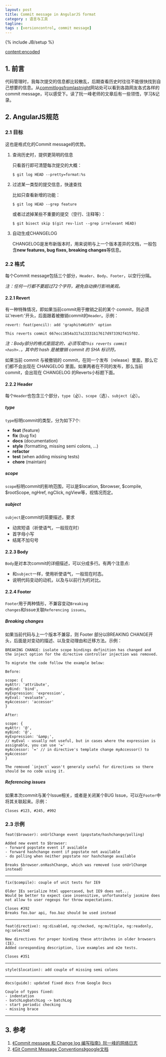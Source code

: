```yaml
---
layout: post
title: Commit message in AngularJS format
category : 语言与工具
tagline:
tags : [versioncontrol, commit message]
---
```

{% include JB/setup %}

<item>
  <title>Commit message in AngularJS format</title>

  <content:encoded><h2>1. 前言</h2>

代码管理时，我每次提交的信息都比较散乱，后期查看历史时往往不能很快找到自己想要的信息。从<a href="http://www.commitlogsfromlastnight.com/">commitlogsfromlastnight</a>网站处可以看到各路网友各式各样的commit message，可以感受下。读了阮一峰老师的文章后有一些领悟，学习&amp;记录。

<h2>2. AngularJS规范</h2>

<h3>2.1 目标</h3>

这也是格式化的Commit message的优势。

<ol>
<li>查询历史时，提供更简明的信息

只看首行即可清楚每次提交的大概：

<pre><code>$ git log HEAD --pretty=format:%s
</code></pre></li>
<li>过滤某一类型的提交信息，快速查找

比如只查看新增的功能：

<pre><code>$ git log HEAD --grep feature
</code></pre>

或者过滤掉某些不重要的提交（空行、注释等）：

<pre><code>$ git bisect skip $(git rev-list --grep irrelevant HEAD)
</code></pre></li>
<li>自动生成CHANGELOG

CHANGELOG是发布新版本时，用来说明与上一个版本差异的文档，一般包含<strong>new features, bug fixes, breaking changes</strong>等信息。</p></li>
</ol>

<h3>2.2 格式</h3>

<p>每个Commit message包括三个部分，<code>Header</code>、<code>Body</code>、<code>Footer</code>，以空行分隔。

<em>注：任何一行都不要超过72个字符，避免自动换行影响美观。</em>

<h4>2.2.1 Revert</h4>

有一种特殊情况，即如果当前commit用于撤销之前的某个 commit，则必须以'revert:'开头，后面跟着被撤销commit的<code>Header</code>。示例：

<pre><code>revert: feat(pencil): add 'graphiteWidth' option

This reverts commit 667ecc1654a317a13331b17617d973392f415f02.
</code></pre>

<em>注：Body部分的格式是固定的，必须写成<code>This reverts commit &lt;hash&gt;.</code>。其中的 hash 是被撤销 commit 的 SHA 标识符。</em>

如果当前 commit 与被撤销的 commit，在同一个发布（release）里面，那么它们都不会出现在 CHANGELOG 里面。如果两者在不同的发布，那么当前 commit，会出现在 CHANGELOG 的Reverts小标题下面。

<h4>2.2.2 Header</h4>

每个<code>Header</code>也包含三个部分，<code>type</code>（必）、<code>scope</code>（选）、<code>subject</code>（必）。

<h5><strong>type</strong></h5>

<code>type</code>标明commit的类型，分为如下7个:

<ul>
<li><strong>feat</strong> (feature)</li>
<li><strong>fix</strong> (bug fix)</li>
<li><strong>docs</strong> (documentation)</li>
<li><strong>style</strong> (formatting, missing semi colons, …)</li>
<li><strong>refactor</strong></li>
<li><strong>test</strong> (when adding missing tests)</li>
<li><strong>chore</strong> (maintain)</li>
</ul>

<h5><strong>scope</strong></h5>

<code>scope</code>标明commit的影响范围，可以是\$location, \$browser, \$compile, \$rootScope, ngHref, ngClick, ngView等，视情况而定。

<h5><strong>subject</strong></h5>

<code>subject</code>是commit的简要描述，要求

<ul>
<li>动宾短语（祈使语气，一般现在时）</li>
<li>首字母小写</li>
<li>结尾不加句号</li>
</ul>

<h4>2.2.3 Body</h4>

<code>Body</code>是对本次commit的详细描述，可以分成多行。有两个注意点:

<ul>
<li>和<code>subject</code>一样，使用祈使语气，一般现在时态。</li>
<li>说明代码变动的动机，以及与以前行为的对比。</li>
</ul>

<h4>2.2.4 Footer</h4>

<code>Footer</code>用于两种情形，不兼容变动<code>Breaking changes</code>和Issue关联<code>Referencing issues</code>。

<h5><strong>Breaking changes</strong></h5>

如果当前代码与上一个版本不兼容，则 Footer 部分以BREAKING CHANGE开头，后面是对变动的描述、以及变动理由和迁移方法。示例：

<pre><code>BREAKING CHANGE: isolate scope bindings definition has changed and
the inject option for the directive controller injection was removed.

To migrate the code follow the example below:

Before:

scope: {
myAttr: 'attribute',
myBind: 'bind',
myExpression: 'expression',
myEval: 'evaluate',
myAccessor: 'accessor'
}

After:

scope: {
myAttr: '@',
myBind: '@',
myExpression: '&amp;amp;',
// myEval - usually not useful, but in cases where the expression is assignable, you can use '='
myAccessor: '=' // in directive's template change myAccessor() to myAccessor
}

The removed `inject` wasn't generaly useful for directives so there should be no code using it.
</code></pre>

<h5><strong>Referencing issues</strong></h5>

如果本次commit与某个Issue相关，或者是关闭某个BUG Issue，可以在<code>Footer</code>中将其关联起来。示例：

<pre><code>Closes #123, #245, #992
</code></pre>

<h3>2.3 示例</h3>

<pre><code>feat($browser): onUrlChange event (popstate/hashchange/polling)

Added new event to $browser:
- forward popstate event if available
- forward hashchange event if popstate not available
- do polling when neither popstate nor hashchange available

Breaks $browser.onHashChange, which was removed (use onUrlChange instead)
</code></pre>

<hr />

<pre><code>fix($compile): couple of unit tests for IE9

Older IEs serialize html uppercased, but IE9 does not...
Would be better to expect case insensitive, unfortunately jasmine does
not allow to user regexps for throw expectations.

Closes #392
Breaks foo.bar api, foo.baz should be used instead
</code></pre>

<hr />

<pre><code>feat(directive): ng:disabled, ng:checked, ng:multiple, ng:readonly, ng:selected

New directives for proper binding these attributes in older browsers (IE).
Added coresponding description, live examples and e2e tests.

Closes #351
</code></pre>

<hr />

<pre><code>style($location): add couple of missing semi colons
</code></pre>

<hr />

<pre><code>docs(guide): updated fixed docs from Google Docs

Couple of typos fixed:
- indentation
- batchLogbatchLog -&gt; batchLog
- start periodic checking
- missing brace
</code></pre>

<hr />

<h2>3. 参考</h2>

<ol>
<li><a href="http://www.ruanyifeng.com/blog/2016/01/commit_message_change_log.html">《Commit message 和 Change log 编写指南》阮一峰的网络日志</a></li>
<li><a href="https://docs.google.com/document/d/1QrDFcIiPjSLDn3EL15IJygNPiHORgU1_OOAqWjiDU5Y/edit#heading=h.greljkmo14y0">《Git Commit Message Conventions》google文档</a></li>
</ol></content:encoded>

</item>
